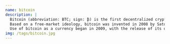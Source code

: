 ```yaml
---
name: bitcoin
description: |
  Bitcoin (abbreviation: BTC; sign: ₿) is the first decentralized cryptocurrency.
  Based on a free-market ideology, bitcoin was invented in 2008 by Satoshi Nakamoto, an unknown person.
  Use of bitcoin as a currency began in 2009, with the release of its open-source implementation.
img: /tags/bitcoin.jpg
---
```

